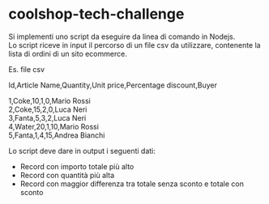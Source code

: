 # coolshop-tech-challenge
Si implementi uno script da eseguire da linea di comando in Nodejs.  
Lo script riceve in input il percorso di un file csv da utilizzare, contenente la lista di ordini di un sito ecommerce.

Es. file csv

Id,Article Name,Quantity,Unit price,Percentage discount,Buyer  

1,Coke,10,1,0,Mario Rossi  
2,Coke,15,2,0,Luca Neri  
3,Fanta,5,3,2,Luca Neri  
4,Water,20,1,10,Mario Rossi  
5,Fanta,1,4,15,Andrea Bianchi  

Lo script deve dare in output i seguenti dati:
- Record con importo totale più alto
- Record con quantità più alta
- Record con maggior differenza tra totale senza sconto e totale con sconto
